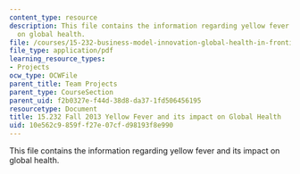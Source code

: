 ```yaml
---
content_type: resource
description: This file contains the information regarding yellow fever and its impact
  on global health.
file: /courses/15-232-business-model-innovation-global-health-in-frontier-markets-fall-2013/10e562c9859ff27e07cfd98193f8e990_MIT15_232F13_a1_ylw-fvr_1.pdf
file_type: application/pdf
learning_resource_types:
- Projects
ocw_type: OCWFile
parent_title: Team Projects
parent_type: CourseSection
parent_uid: f2b0327e-f44d-38d8-da37-1fd506456195
resourcetype: Document
title: 15.232 Fall 2013 Yellow Fever and its impact on Global Health
uid: 10e562c9-859f-f27e-07cf-d98193f8e990
---
```

This file contains the information regarding yellow fever and its impact on global health.